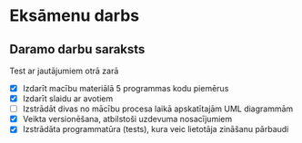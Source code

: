 # Eksāmenu darbs



## Daramo darbu saraksts
Test ar jautājumiem otrā zarā
- [x] Izdarīt macību materiālā 5 programmas kodu piemērus
- [x] Izdarīt slaidu ar avotiem
- [ ] Izstrādāt divas no mācību procesa laikā apskatītajām UML diagrammām
- [x] Veikta versionēšana, atbilstoši uzdevuma nosacījumiem
- [x] Izstrādāta programmatūra (tests), kura veic lietotāja zināšanu pārbaudi
